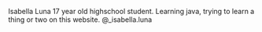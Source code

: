Isabella Luna
17 year old highschool student. Learning java, trying to learn a thing or two on this website.
@_isabella.luna 
